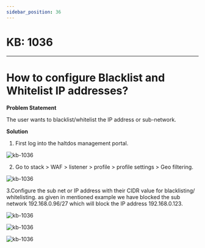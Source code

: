 ```yaml
---
sidebar_position: 36
---
```


# KB: 1036
-----------

# How to configure Blacklist and Whitelist IP addresses?

**Problem Statement**

The user wants to blacklist/whitelist the IP address or sub-network.

**Solution**

1. First log into the haltdos management portal.

![kb-1036](/tutorials/d2.png)

2. Go to stack > WAF > listener > profile > profile settings > Geo filtering.

![kb-1036](/tutorials/e1.png)

3.Configure the sub net or IP address with their CIDR value for blacklisting/ whitelisting. as given in mentioned example we have blocked the sub network 192.168.0.96/27 which will block the IP address 192.168.0.123.

![kb-1036](/tutorials/e3.png)

![kb-1036](/tutorials/e5.png)

![kb-1036](/tutorials/e6.png)



